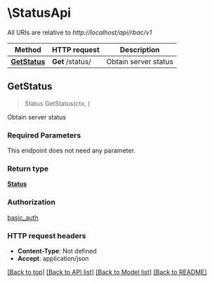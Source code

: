 # \StatusApi

All URIs are relative to *http://localhost/api/rbac/v1*

Method | HTTP request | Description
------------- | ------------- | -------------
[**GetStatus**](StatusApi.md#GetStatus) | **Get** /status/ | Obtain server status



## GetStatus

> Status GetStatus(ctx, )

Obtain server status

### Required Parameters

This endpoint does not need any parameter.

### Return type

[**Status**](Status.md)

### Authorization

[basic_auth](../README.md#basic_auth)

### HTTP request headers

- **Content-Type**: Not defined
- **Accept**: application/json

[[Back to top]](#) [[Back to API list]](../README.md#documentation-for-api-endpoints)
[[Back to Model list]](../README.md#documentation-for-models)
[[Back to README]](../README.md)

